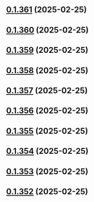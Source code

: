 ## [0.1.361](https://github.com/binary-braids/terraform-oracle/compare/v0.1.360...v0.1.361) (2025-02-25)



## [0.1.360](https://github.com/binary-braids/terraform-oracle/compare/v0.1.359...v0.1.360) (2025-02-25)



## [0.1.359](https://github.com/binary-braids/terraform-oracle/compare/v0.1.358...v0.1.359) (2025-02-25)



## [0.1.358](https://github.com/binary-braids/terraform-oracle/compare/v0.1.357...v0.1.358) (2025-02-25)



## [0.1.357](https://github.com/binary-braids/terraform-oracle/compare/v0.1.356...v0.1.357) (2025-02-25)



## [0.1.356](https://github.com/binary-braids/terraform-oracle/compare/v0.1.355...v0.1.356) (2025-02-25)



## [0.1.355](https://github.com/binary-braids/terraform-oracle/compare/v0.1.354...v0.1.355) (2025-02-25)



## [0.1.354](https://github.com/binary-braids/terraform-oracle/compare/v0.1.353...v0.1.354) (2025-02-25)



## [0.1.353](https://github.com/binary-braids/terraform-oracle/compare/v0.1.352...v0.1.353) (2025-02-25)



## [0.1.352](https://github.com/binary-braids/terraform-oracle/compare/v0.1.351...v0.1.352) (2025-02-25)



